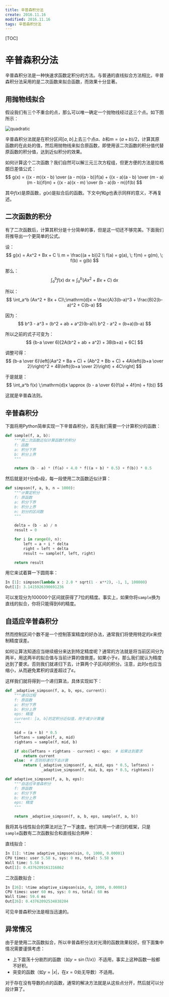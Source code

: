 ```yaml
---
title: 辛普森积分法
create: 2016.11.16
modified: 2016.11.16
tags: 辛普森积分法
---
```


[TOC]
# 辛普森积分法
辛普森积分法是一种快速求函数定积分的方法。与普通的直线拟合方法相比，辛普森积分法采用的是二次函数来拟合函数，而效果十分显著。

## 用抛物线拟合
假设我们有三个不重合的点，那么可以唯一确定一个抛物线经过这三个点。如下图所示：

![quadratic](http://git.oschina.net/riteme/blogimg/raw/master/simpson/simpson1.svg)

辛普森积分法就是在积分区间$[a,\;b]$上去三个点$a$、$b$和$m = (a + b) / 2$，计算其原函数的在此处的值，然后用抛物线来拟合原函数，即使用该二次函数的积分值代替原函数的积分值，达到近似积分的效果。

如何计算这个二次函数？我们自然可以解三元三次方程组，但更方便的方法是拉格朗日差值公式：
$$
g(x) = {(x - m)(x - b) \over (a - m)(a - b)}f(a) + {(x - a)(a - b) \over (m - a)(m - b)}f(m) + {(x - a)(x - m) \over (b - a)(b - m)}f(b)
$$

其中$f(x)$是原函数，$g(x)$是拟合后的函数。下文中$f$和$g$也表示同样的意义，不再复述。

## 二次函数的积分
有了二次函数后，计算其积分是十分简单的事，但是这一切还不够完美。下面我们将推导出一个更简单的公式。

设：
$$
g(x) = Ax^2 + Bx + C \\
m = \frac{(a + b)}2 \\
f(a) = g(a), \; f(m) = g(m), \; f(b) = g(b)
$$

那么：
$$
\int_a^b f(x) \;\mathrm{d}x \approx \int_a^b (Ax^2 + Bx + C)\;\mathrm{d}x
$$

所以：
$$
\int_a^b (Ax^2 + Bx + C)\;\mathrm{d}x = \frac{A}3(b-a)^3 + \frac{B}2(b-a)^2 + C(b-a)
$$

因为：
$$
b^3 - a^3 = (b^2 + ab + a^2)(b-a)\\
b^2 - a^2 = (b+a)(b-a)
$$

所以之前的式子可变为：
$$
{b-a \over 6}[2A(b^2 + ab + a^2) + 3B(b+a) + 6C]
$$

调整可得：
$$
{b-a \over 6}\left[(Aa^2 + Ba + C) + (Ab^2 + Bb + C) + 4A\left({b+a \over 2}\right)^2 + 4B\left({b+a \over 2}\right) + 4C\right]
$$

于是就是：
$$
\int_a^b f(x) \;\mathrm{d}x \approx {b - a \over 6}(f(a) + 4f(m) + f(b))
$$

这就是辛普森法则。

## 辛普森积分
下面将用Python简单实现一下辛普森积分，首先我们需要一个计算积分的函数：

```python
def sample(f, a, b):
    """用二次函数近似计算函数f的积分
    f: 函数
    a: 积分下界
    b: 积分上界
    """

    return (b - a) * (f(a) + 4.0 * f((a + b) * 0.5) + f(b)) * 0.5
```

然后就是对`f`分成`n`段，每一段使用二次函数近似计算：

```python
def simpson(f, a, b, n = 1000):
    """计算定积分
    f: 原函数
    a: 积分下界
    b: 积分上界
    n: 划分的区间数
    """

    delta = (b - a) / n
    result = 0

    for i in range(0, n):
        left = a + i * delta
        right = left + delta
        result += sample(f, left, right)

    return result
```

用它来试着算一下圆周率：
```python
In [1]: simpson(lambda x : 2.0 * sqrt(1 - x**2), -1, 1, 100000)
Out[1]: 3.1415926390691236
```

可以发现分为$100000$个区间就获得了$7$位的精度。事实上，如果你将`sample`换为直线的拟合，你将只能得到$6$的精度。

## 自适应辛普森积分
然而控制区间个数不是一个控制答案精度的好办法，通常我们将使用特定的$\varepsilon$来控制精度误差。

如何让算法知道应当继续细分来达到特定精度呢？通常的方法就是将当前区间分为两半，用这两半的拟合值与当前计算的值做差。如果小于$\varepsilon$，那么我们就认为精度达到了要求。否则我们就递归下去，计算两个子区间的积分。注意，此时$\varepsilon$也应当缩小，从而避免累积的误差超过了$\varepsilon$。

这样我们就将得到一个递归算法，具体实现如下：

```python
def _adaptive_simpson(f, a, b, eps, current):
    """递归过程
    f: 原函数
    a: 积分下界
    b: 积分上界
    eps: 精度
    current: [a, b]的定积分近似值，用于减少计算量
    """

    mid = (a + b) * 0.5
    leftans = sample(f, a, mid)
    rightans = sample(f, mid, b)

    if abs(leftans + rightans - current) < eps:  # 如果达到要求
        return current
    else:  # 否则将递归下去计算
        return (_adaptive_simpson(f, a, mid, eps * 0.5, leftans) +
                _adaptive_simpson(f, mid, b, eps * 0.5, rightans))

def adaptive_simpson(f, a, b, eps):
    """自适应辛普森积分
    f: 原函数
    a: 积分下界
    b: 积分上界
    eps: 精度
    """

    return _adaptive_simpson(f, a, b, eps, sample(f, a, b))
```

我将其与线性拟合的算法对比了一下速度。他们共用一个递归的框架，只是`sample`函数有二次函数拟合和直线拟合两种：

直线拟合：

```python
In [1]: %time adaptive_simpson(sin, 0, 1000, 0.00001)
CPU times: user 5.58 s, sys: 0 ns, total: 5.58 s
Wall time: 5.58 s
Out[1]: 0.4376209161316862
```

二次函数拟合：

```python
In [26]: %time adaptive_simpson(sin, 0, 1000, 0.00001)
CPU times: user 60 ms, sys: 0 ns, total: 60 ms
Wall time: 59.6 ms
Out[26]: 0.43762092534838204
```

可见辛普森积分法是相当迅速的。

## 异常情况
由于是使用二次函数拟合，所以辛普森积分法对光滑的函数效果较好。但下面集中情况需要谨慎考虑：

* 上下震荡十分剧烈的函数（如$y = \sin(1/x)$）不适用，事实上这种函数一般都不好积。
* 突变的函数（如$y = |x|$，在$x = 0$处无导数）不适用。

对于存在没有导数的点的函数，通常的解决方法就是从这些点分开，然后就可以分段计算了。
